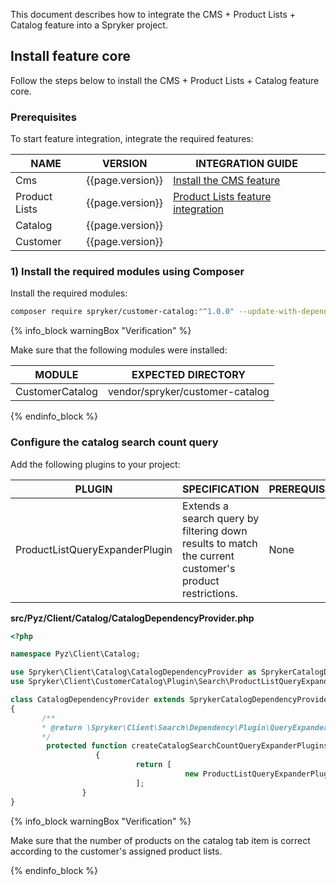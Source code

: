 


This document describes how to integrate the CMS + Product Lists + Catalog feature into a Spryker project.

## Install feature core

Follow the steps below to install the CMS + Product Lists + Catalog feature core.

### Prerequisites

To start feature integration, integrate the required features:

| NAME | VERSION | INTEGRATION GUIDE |
| --- | --- |  --- |
| Cms | {{page.version}} | [Install the CMS feature](/docs/pbc/all/content-management-system/{{page.version}}/install-and-upgrade/install-features/install-the-cms-feature.html) | 
| Product Lists | {{page.version}} | [Product Lists feature integration](/docs/scos/dev/feature-integration-guides/{{page.version}}/product-lists-feature-integration.html) | 
| Catalog | {{page.version}} | | 
| Customer | {{page.version}} | | 

### 1) Install the required modules using Composer

Install the required modules:

```bash
composer require spryker/customer-catalog:"^1.0.0" --update-with-dependencies
```

{% info_block warningBox "Verification" %}

Make sure that the following modules were installed:

| MODULE | EXPECTED DIRECTORY |
| --- | --- |
| CustomerCatalog | vendor/spryker/customer-catalog |

{% endinfo_block %}

### Configure the catalog search count query

Add the following plugins to your project:

| PLUGIN | SPECIFICATION | PREREQUISITES | NAMESPACE |
| --- | --- | --- | --- |
| ProductListQueryExpanderPlugin | Extends a search query by filtering down results to match the current customer's product restrictions. | None |  \Spryker\Client\CustomerCatalog\Plugin\Search\ProductListQueryExpanderPlugin |

**src/Pyz/Client/Catalog/CatalogDependencyProvider.php**

 ```php
 <?php

namespace Pyz\Client\Catalog;

use Spryker\Client\Catalog\CatalogDependencyProvider as SprykerCatalogDependencyProvider;
use Spryker\Client\CustomerCatalog\Plugin\Search\ProductListQueryExpanderPlugin;

class CatalogDependencyProvider extends SprykerCatalogDependencyProvider
{
        /**
        * @return \Spryker\Client\Search\Dependency\Plugin\QueryExpanderPluginInterface[]
        */
         protected function createCatalogSearchCountQueryExpanderPlugins():             array
                    {
                             return [
                                        new ProductListQueryExpanderPlugin(),
                             ];
                 }
}
 ```

{% info_block warningBox "Verification" %}

Make sure that the number of products on the catalog tab item is correct according to the customer's assigned product lists.

{% endinfo_block %}
